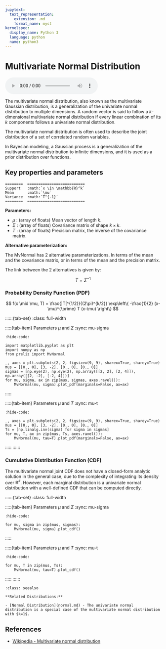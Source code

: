 ```yaml
---
jupytext:
  text_representation:
    extension: .md
    format_name: myst
kernelspec:
  display_name: Python 3
  language: python
  name: python3
---
```

# Multivariate Normal Distribution

<audio controls> <source src="../../_static/multivariatenormal.mp3" type="audio/mpeg"> This browser cannot play the pronunciation audio file for this distribution. </audio>

The multivariate normal distribution, also known as the multivariate Gaussian distribution, is a generalization of the univariate normal distribution to multiple dimensions. A random vector is said to follow a $k$-dimensional multivariate normal distribution if every linear combination of its $k$ components follows a univariate normal distribution.

The multivariate normal distribution is often used to describe the joint distribution of a set of correlated random variables. 

In Bayesian modeling, a Gaussian process is a generalization of the multivariate normal distribution to infinite dimensions, and it is used as a prior distribution over functions.


## Key properties and parameters

```{eval-rst}
========  ==========================
Support   :math:`x \in \mathbb{R}^k`
Mean      :math:`\mu`
Variance  :math:`T^{-1}`
========  ==========================
```

**Parameters:**

- $\mu$ : (array of floats) Mean vector of length $k$.
- $\Sigma$ : (array of floats) Covariance matrix of shape $k \times k$.
- $T$ : (array of floats) Precision matrix, the inverse of the covariance matrix.

**Alternative parameterization:**

The MvNormal has 2 alternative parameterizations. In terms of the mean and the covariance matrix, or in terms of the mean and the precision matrix.

The link between the 2 alternatives is given by:

$$
T = \Sigma^{-1}
$$

### Probability Density Function (PDF)

$$
f(x \mid \mu, T) = \frac{|T|^{1/2}}{(2\pi)^{k/2}} \exp\left\{ -\frac{1}{2} (x-\mu)^{\prime} T (x-\mu) \right\}
$$

::::::{tab-set}
:class: full-width

:::::{tab-item} Parameters $\mu$ and $\Sigma$
:sync: mu-sigma
```{jupyter-execute}
:hide-code:

import matplotlib.pyplot as plt
import numpy as np
from preliz import MvNormal

_, axes = plt.subplots(2, 2, figsize=(9, 9), sharex=True, sharey=True)
mus = [[0., 0], [3, -2], [0., 0], [0., 0]]
sigmas = [np.eye(2), np.eye(2), np.array([[2, 2], [2, 4]]), np.array([[2, -2], [-2, 4]])]
for mu, sigma, ax in zip(mus, sigmas, axes.ravel()):
    MvNormal(mu, sigma).plot_pdf(marginals=False, ax=ax)
```
:::::

:::::{tab-item} Parameters $\mu$ and $T$
:sync: mu-t
```{jupyter-execute}
:hide-code:

_, axes = plt.subplots(2, 2, figsize=(9, 9), sharex=True, sharey=True)
mus = [[0., 0], [3, -2], [0., 0], [0., 0]]
Ts = [np.linalg.inv(sigma) for sigma in sigmas]
for mu, T, ax in zip(mus, Ts, axes.ravel()):
    MvNormal(mu, tau=T).plot_pdf(marginals=False, ax=ax)
```
:::::
::::::

### Cumulative Distribution Function (CDF)

The multivariate normal joint CDF does not have a closed-form analytic solution in the general case, due to the complexity of integrating its density over $\mathbb{R}^k$. However, each marginal distribution is a univariate normal distribution with a well-defined CDF that can be computed directly.

::::::{tab-set}
:class: full-width

:::::{tab-item} Parameters $\mu$ and $\Sigma$
:sync: mu-sigma
```{jupyter-execute}
:hide-code:

for mu, sigma in zip(mus, sigmas):
    MvNormal(mu, sigma).plot_cdf()
```
:::::

:::::{tab-item} Parameters $\mu$ and $T$
:sync: mu-t
```{jupyter-execute}
:hide-code:

for mu, T in zip(mus, Ts):
    MvNormal(mu, tau=T).plot_cdf()
```
:::::
::::::

```{seealso}
:class: seealso

**Related Distributions:**

- [Normal Distribution](normal.md) - The univariate normal distribution is a special case of the multivariate normal distribution with $k=1$.
```

## References

- [Wikipedia - Multivariate normal distribution](https://en.wikipedia.org/wiki/Multivariate_normal_distribution)
